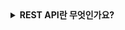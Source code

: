 <details>
  <summary><strong>REST API란 무엇인가요?</strong></summary>

<br>

  ### REST API(Representational State Transfer Application Programming Interface)
  REST API는 웹 서비스에서 데이터를 교환하고 시스템 간 통신을 하는 아키텍처 스타일 중 하나입니다.  
  REST API의 기본원칙에는 URL을 통한 자원 식별, HTTP 메서드를 활용한 작업 정의, 상태 무저장, 다양한 형식(JSON, XML 등)의 자원 표현 등이 있습니다.
  REST API는 URI를 통한 자원 식별로 가독성이 높고, HTTP 메서드를 활용하여 표준적이며 상태를 저장하지 않기에 클라이언트와 서버가 독립적으로 확장 가능하다는 장점이 있습니다.  
  반면, 상태를 유지해야 하는 경우와 복잡한 관계형 데이터를 사용해야하는 경우에는 부적합하며 매 요청마다 인증 및 상태 정보 제공을 해야하는 오버헤드가 있다는 단점이 있습니다.

<br>

#### RESP API 특징 
- URI을 통한 자원 식별  
`https://example.com/users/5` -> 5번 유저에 접근
- HTTP 메서드를 활용한 작업 정의
  * GET : 조회
  * POST : 생성
  * PUT : 전체 수정
  * PATCH : 일부 수정
  * DELETE : 삭제
- 상태 무저장(Stateless)
  * 서버가 클라이언트의 상태를 저장하지 않음, 모든 요청은 독립적
  * 요청 시 필요한 모든 정보를 포함해야 함(인증 토큰 등)
- 다양한 형식의 자원 표현
  * 클라이언트 Accept 헤더를 사용해 원하는 형식을 지정하고 서버는 요청에 맞는 형식으로 데이터 반환
JSON 예시
```json
{
  "id": 5,
  "name": "Alice"
}
```
- 캐싱 가능
  * HTTP 캐싱 헤더를 사용하여 클라이언트가 같은 요청의 데이터는 캐싱해두고 재사용
- 계층화
  * 클라이언트와 서버가 독립적이므로 중간 계층(로드 밸런서, 프록시 등)을 사용할 수 있음
  * 클라이언트는 통신하고 있는 대상이 서버인지 중간 계층인지 알지 못함
- 인터페이스의 일관성
  * 자원을 URI로 표현, HTTP 메서드로 작업 정의, 일관된 응답 형식, HTTP 상태 코드 등 일관적인 방법을 사용

<br>


#### RESP API 예시  
`DELETE https://example.com/users/5` -> ID가 5인 사용자를 삭제
<br>

</details>
